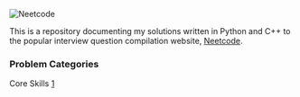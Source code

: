 ![Neetcode](https://miro.medium.com/v2/resize:fit:1400/1*3OzdRa01O0k2tusICxE2mA.jpeg)

This is a repository documenting my solutions written in Python and C++ to the popular interview question compilation website, [Neetcode](https://neetcode.io/).

### Problem Categories

Core Skills [1]

[1]: https://github.com/KaidenHsu/Neetcode/Categories/CoreSkills.md
